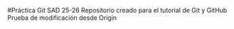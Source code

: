 #Práctica Git SAD 25-26
Repositorio creado para el tutorial de Git y GitHub
Prueba de modificación desde Origin
